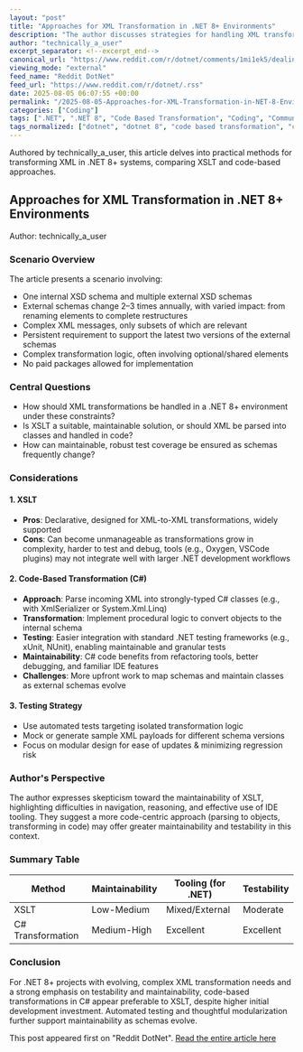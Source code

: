 ```yaml
---
layout: "post"
title: "Approaches for XML Transformation in .NET 8+ Environments"
description: "The author discusses strategies for handling XML transformations when dealing with evolving XSD schemas in a .NET 8+ context. The article explores XSLT versus code-based transformations, testing concerns, maintainability, and tooling restrictions in an enterprise-like setting requiring support for multiple schema versions."
author: "technically_a_user"
excerpt_separator: <!--excerpt_end-->
canonical_url: "https://www.reddit.com/r/dotnet/comments/1mi1ek5/dealing_with_xml_and_transformations/"
viewing_mode: "external"
feed_name: "Reddit DotNet"
feed_url: "https://www.reddit.com/r/dotnet/.rss"
date: 2025-08-05 06:07:55 +00:00
permalink: "/2025-08-05-Approaches-for-XML-Transformation-in-NET-8-Environments.html"
categories: ["Coding"]
tags: [".NET", ".NET 8", "Code Based Transformation", "Coding", "Community", "Oxygen", "Schema Evolution", "Test Maintainability", "Unit Testing", "VS Code", "XML", "XSD", "XSLT"]
tags_normalized: ["dotnet", "dotnet 8", "code based transformation", "coding", "community", "oxygen", "schema evolution", "test maintainability", "unit testing", "vs code", "xml", "xsd", "xslt"]
---
```


Authored by technically_a_user, this article delves into practical methods for transforming XML in .NET 8+ systems, comparing XSLT and code-based approaches.<!--excerpt_end-->

## Approaches for XML Transformation in .NET 8+ Environments

Author: technically_a_user

### Scenario Overview

The article presents a scenario involving:

- One internal XSD schema and multiple external XSD schemas
- External schemas change 2–3 times annually, with varied impact: from renaming elements to complete restructures
- Complex XML messages, only subsets of which are relevant
- Persistent requirement to support the latest two versions of the external schemas
- Complex transformation logic, often involving optional/shared elements
- No paid packages allowed for implementation

### Central Questions

- How should XML transformations be handled in a .NET 8+ environment under these constraints?
- Is XSLT a suitable, maintainable solution, or should XML be parsed into classes and handled in code?
- How can maintainable, robust test coverage be ensured as schemas frequently change?

### Considerations

#### 1. XSLT

- **Pros**: Declarative, designed for XML-to-XML transformations, widely supported
- **Cons**: Can become unmanageable as transformations grow in complexity, harder to test and debug, tools (e.g., Oxygen, VSCode plugins) may not integrate well with larger .NET development workflows

#### 2. Code-Based Transformation (C#)

- **Approach**: Parse incoming XML into strongly-typed C# classes (e.g., with XmlSerializer or System.Xml.Linq)
- **Transformation**: Implement procedural logic to convert objects to the internal schema
- **Testing**: Easier integration with standard .NET testing frameworks (e.g., xUnit, NUnit), enabling maintainable and granular tests
- **Maintainability**: C# code benefits from refactoring tools, better debugging, and familiar IDE features
- **Challenges**: More upfront work to map schemas and maintain classes as external schemas evolve

#### 3. Testing Strategy

- Use automated tests targeting isolated transformation logic
- Mock or generate sample XML payloads for different schema versions
- Focus on modular design for ease of updates & minimizing regression risk

### Author's Perspective

The author expresses skepticism toward the maintainability of XSLT, highlighting difficulties in navigation, reasoning, and effective use of IDE tooling. They suggest a more code-centric approach (parsing to objects, transforming in code) may offer greater maintainability and testability in this context.

### Summary Table

| Method          | Maintainability | Tooling (for .NET) | Testability      |
|-----------------|----------------|--------------------|-----------------|
| XSLT            | Low-Medium     | Mixed/External     | Moderate        |
| C# Transformation | Medium-High   | Excellent          | Excellent       |

### Conclusion

For .NET 8+ projects with evolving, complex XML transformation needs and a strong emphasis on testability and maintainability, code-based transformations in C# appear preferable to XSLT, despite higher initial development investment. Automated testing and thoughtful modularization further support maintainability as schemas evolve.

This post appeared first on "Reddit DotNet". [Read the entire article here](https://www.reddit.com/r/dotnet/comments/1mi1ek5/dealing_with_xml_and_transformations/)
